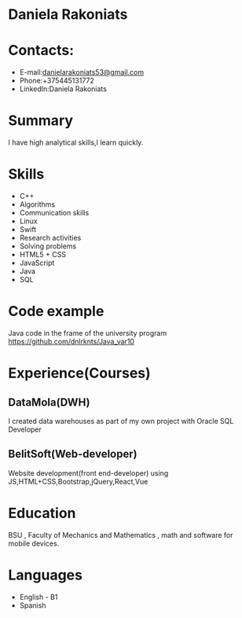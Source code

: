 #  Daniela Rakoniats
# Contacts:
*  E-mail:<danielarakoniats53@gmail.com>
*   Phone:+375445131772
*   LinkedIn:Daniela Rakoniats
# Summary
I have high analytical skills,I learn quickly.
# Skills
*  C++
*  Algorithms
*  Communication skills
*  Linux
*  Swift
*  Research activities
*  Solving problems
*  HTML5 + CSS
*  JavaScript
*  Java
*  SQL
# Code example
Java code in the frame of the university program
<https://github.com/dnlrknts/Java_var10>
# Experience(Courses)
## DataMola(DWH)
I created data warehouses as part of my own project with Oracle SQL Developer
## BelitSoft(Web-developer)
Website development(front end-developer) using JS,HTML+CSS,Bootstrap,jQuery,React,Vue
# Education
BSU , Faculty of Mechanics and Mathematics , math and software for mobile devices.
# Languages
* English - B1
* Spanish
